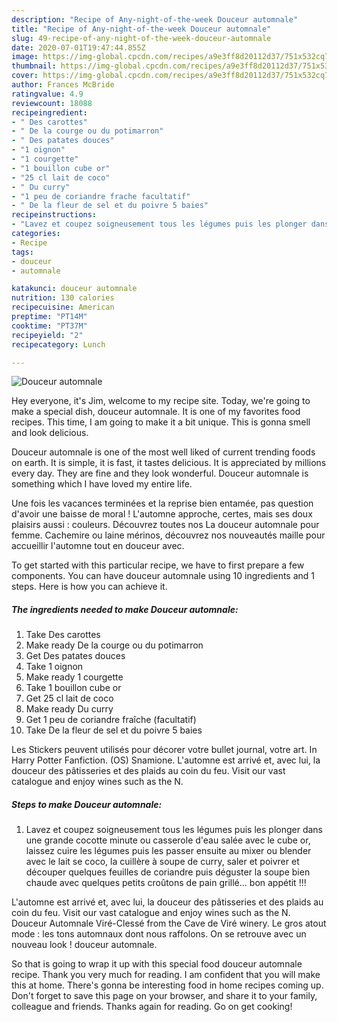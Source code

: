 ```yaml
---
description: "Recipe of Any-night-of-the-week Douceur automnale"
title: "Recipe of Any-night-of-the-week Douceur automnale"
slug: 49-recipe-of-any-night-of-the-week-douceur-automnale
date: 2020-07-01T19:47:44.855Z
image: https://img-global.cpcdn.com/recipes/a9e3ff8d20112d37/751x532cq70/douceur-automnale-photo-principale-de-la-recette.jpg
thumbnail: https://img-global.cpcdn.com/recipes/a9e3ff8d20112d37/751x532cq70/douceur-automnale-photo-principale-de-la-recette.jpg
cover: https://img-global.cpcdn.com/recipes/a9e3ff8d20112d37/751x532cq70/douceur-automnale-photo-principale-de-la-recette.jpg
author: Frances McBride
ratingvalue: 4.9
reviewcount: 18088
recipeingredient:
- " Des carottes"
- " De la courge ou du potimarron"
- " Des patates douces"
- "1 oignon"
- "1 courgette"
- "1 bouillon cube or"
- "25 cl lait de coco"
- " Du curry"
- "1 peu de coriandre frache facultatif"
- " De la fleur de sel et du poivre 5 baies"
recipeinstructions:
- "Lavez et coupez soigneusement tous les légumes puis les plonger dans une grande cocotte minute ou casserole d&#39;eau salée avec le cube or, laissez cuire les légumes puis les passer ensuite au mixer ou blender avec le lait se coco, la cuillère à soupe de curry, saler et poivrer et découper quelques feuilles de coriandre puis déguster la soupe bien chaude avec quelques petits croûtons de pain grillé... bon appétit !!!"
categories:
- Recipe
tags:
- douceur
- automnale

katakunci: douceur automnale 
nutrition: 130 calories
recipecuisine: American
preptime: "PT14M"
cooktime: "PT37M"
recipeyield: "2"
recipecategory: Lunch

---
```



![Douceur automnale](https://img-global.cpcdn.com/recipes/a9e3ff8d20112d37/751x532cq70/douceur-automnale-photo-principale-de-la-recette.jpg)

Hey everyone, it's Jim, welcome to my recipe site. Today, we're going to make a special dish, douceur automnale. It is one of my favorites food recipes. This time, I am going to make it a bit unique. This is gonna smell and look delicious.

Douceur automnale is one of the most well liked of current trending foods on earth. It is simple, it is fast, it tastes delicious. It is appreciated by millions every day. They are fine and they look wonderful. Douceur automnale is something which I have loved my entire life.

Une fois les vacances terminées et la reprise bien entamée, pas question d&#39;avoir une baisse de moral ! L&#39;automne approche, certes, mais ses doux plaisirs aussi : couleurs. Découvrez toutes nos La douceur automnale pour femme. Cachemire ou laine mérinos, découvrez nos nouveautés maille pour accueillir l&#39;automne tout en douceur avec.


To get started with this particular recipe, we have to first prepare a few components. You can have douceur automnale using 10 ingredients and 1 steps. Here is how you can achieve it.

<!--inarticleads1-->

##### The ingredients needed to make Douceur automnale:

1. Take  Des carottes
1. Make ready  De la courge ou du potimarron
1. Get  Des patates douces
1. Take 1 oignon
1. Make ready 1 courgette
1. Take 1 bouillon cube or
1. Get 25 cl lait de coco
1. Make ready  Du curry
1. Get 1 peu de coriandre fraîche (facultatif)
1. Take  De la fleur de sel et du poivre 5 baies


Les Stickers peuvent utilisés pour décorer votre bullet journal, votre art. In Harry Potter Fanfiction. (OS) Snamione. L&#39;automne est arrivé et, avec lui, la douceur des pâtisseries et des plaids au coin du feu. Visit our vast catalogue and enjoy wines such as the N. 

<!--inarticleads2-->

##### Steps to make Douceur automnale:

1. Lavez et coupez soigneusement tous les légumes puis les plonger dans une grande cocotte minute ou casserole d&#39;eau salée avec le cube or, laissez cuire les légumes puis les passer ensuite au mixer ou blender avec le lait se coco, la cuillère à soupe de curry, saler et poivrer et découper quelques feuilles de coriandre puis déguster la soupe bien chaude avec quelques petits croûtons de pain grillé... bon appétit !!!


L&#39;automne est arrivé et, avec lui, la douceur des pâtisseries et des plaids au coin du feu. Visit our vast catalogue and enjoy wines such as the N. Douceur Automnale Viré-Clessé from the Cave de Viré winery. Le gros atout mode : les tons automnaux dont nous raffolons. On se retrouve avec un nouveau look ! douceur automnale. 

So that is going to wrap it up with this special food douceur automnale recipe. Thank you very much for reading. I am confident that you will make this at home. There's gonna be interesting food in home recipes coming up. Don't forget to save this page on your browser, and share it to your family, colleague and friends. Thanks again for reading. Go on get cooking!
